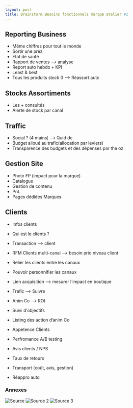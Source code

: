 ```yaml
---
layout: post
title: Brainstorm Besoins fonctionnels marque atelier #1
---
```


## Reporting Business
* Même chiffres pour tout le monde
* Sortir une prez
* Etat de santé
* Rapport de ventes —> analyse
* Report auto hebdo + KPI
* Least & best
* Tous les produits stock 0 —> Réassort auto

## Stocks Assortiments
* Les + consultés
* Alerte de stock par canal

## Traffic
* Social ? (4 mains) —> Quid de
* Budget alloué au trafic(allocation par leviers)
* Transparence des budgets et des dépenses par the oz

## Gestion Site
* Photo FP (impact pour la marque)
* Catalogue
* Gestion de contenu
* PnL
* Pages dédiées Marques

## Clients
* Infos clients
* Qui est le clients ?
* Transaction —> client
* RFM Clients multi-canal —> besoin prio niveau client
* Relier les clients entre les canaux
* Pouvoir personnifier les canaux
* Lien acquisition —> mesurer l’impact en boutique
* Trafic —> Suivre
* Anim Co —> ROI
* Suivi d'objectifs
* Listing des action d’anim Co

* Appetence Clients
* Perfromance A/B testing
* Avis clients / NPS
* Taux de retours
* Transport (coût, avis, gestion)
* Réappro auto

### Annexes 
![Source](https://www.dropbox.com/s/aq5jl5gowx3ayin/IMG_20160301_145800.jpg?dl=1)
![Source 2](https://www.dropbox.com/s/2nlvtlhjp2d9zvm/IMG_20160301_145750.jpg?dl=1)
![Source 3](https://www.dropbox.com/s/mxt30i8nj2bs323/IMG_20160301_154123.jpg?dl=1)
